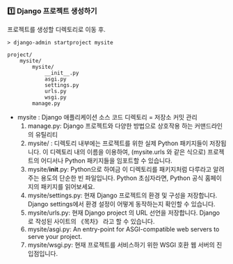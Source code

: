 ### :one: Django 프로젝트 생성하기
프로젝트를 생성할 디렉토리로 이동 후.
~~~
> django-admin startproject mysite
~~~
~~~
project/
    mysite/
        mysite/
            __init__.py
            asgi.py
            settings.py
            urls.py
            wsgi.py
        manage.py     
~~~
- mysite : Django 애플리케이션 소스 코드 디렉토리 = 저장소 커밋 관리
    1. manage.py: Django 프로젝트와 다양한 방법으로 상호작용 하는 커맨드라인의 유틸리티
    2. mysite/ : 디렉토리 내부에는 프로젝트를 위한 실제 Python 패키지들이 저장됩니다. 이 디렉토리 내의 이름을 이용하여, (mysite.urls 와 같은 식으로) 프로젝트의 어디서나 Python 패키지들을 임포트할 수 있습니다.
    3. mysite/__init__.py: Python으로 하여금 이 디렉토리를 패키지처럼 다루라고 알려주는 용도의 단순한 빈 파일입니다. Python 초심자라면, Python 공식 홈페이지의 패키지를 읽어보세요.
    4. mysite/settings.py: 현재 Django 프로젝트의 환경 및 구성을 저장합니다. Django settings에서 환경 설정이 어떻게 동작하는지 확인할 수 있습니다.
    5. mysite/urls.py: 현재 Django project 의 URL 선언을 저장합니다. Django 로 작성된 사이트의 《목차》 라고 할 수 있습니다.
    6. mysite/asgi.py: An entry-point for ASGI-compatible web servers to serve your project.
    7. mysite/wsgi.py: 현재 프로젝트를 서비스하기 위한 WSGI 호환 웹 서버의 진입점입니다.
